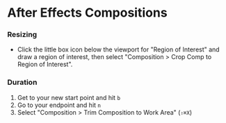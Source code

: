 # After Effects Compositions

### Resizing

- Click the little box icon below the viewport for "Region of Interest" and draw a region of interest, then select "Composition > Crop Comp to Region of Interest".

### Duration

1. Get to your new start point and hit `b`
2. Go to your endpoint and hit `n`
3. Select "Composition > Trim Composition to Work Area" (`⇧⌘X`)
